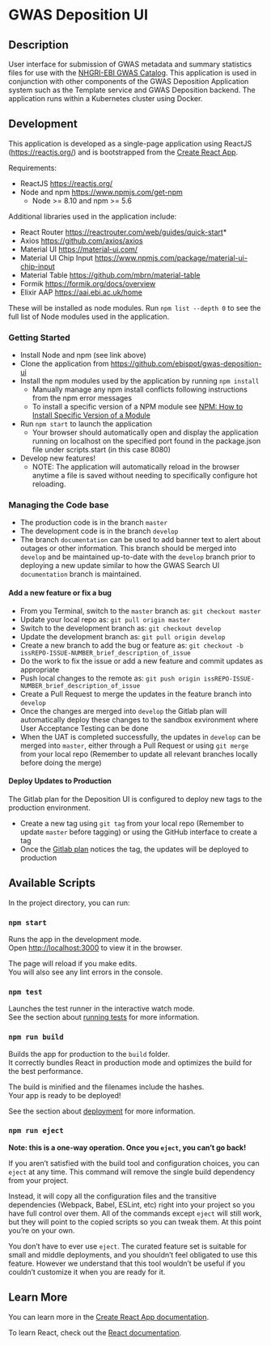 # GWAS Deposition UI

## Description
User interface for submission of GWAS metadata and summary statistics files for use with the [NHGRI-EBI GWAS Catalog](https://www.ebi.ac.uk/gwas). This application is used in conjunction with other components of the GWAS Deposition Application system such as the Template service and GWAS Deposition backend. The application runs within a Kubernetes cluster using Docker.


## Development
This application is developed as a single-page application using ReactJS (https://reactjs.org/) and is bootstrapped from the [Create React App](https://github.com/facebook/create-react-app).


Requirements:
* ReactJS https://reactjs.org/
* Node and npm https://www.npmjs.com/get-npm
    *  Node >= 8.10 and npm >= 5.6

Additional libraries used in the application include:
* React Router https://reactrouter.com/web/guides/quick-start*
* Axios https://github.com/axios/axios
* Material UI https://material-ui.com/
* Material UI Chip Input https://www.npmjs.com/package/material-ui-chip-input
* Material Table https://github.com/mbrn/material-table
* Formik https://formik.org/docs/overview
* Elixir AAP https://aai.ebi.ac.uk/home

These will be installed as node modules. 
Run `npm list --depth 0` to see the full list of Node modules used in the application.


### Getting Started
* Install Node and npm (see link above)
* Clone the application from https://github.com/ebispot/gwas-deposition-ui
* Install the npm modules used by the application by running `npm install`
    * Manually manage any npm install conflicts following instructions from the npm error messages
    * To install a specific version of a NPM module see [NPM: How to Install Specific Version of a Module](https://60devs.com/npm-install-specific-version.html)
* Run `npm start` to launch the application
    * Your browser should automatically open and display the application running on localhost on the specified port found in the package.json file under scripts.start (in this case 8080)
* Develop new features!
    * NOTE: The application will automatically reload in the browser anytime a file is saved without needing to specifically configure hot reloading.

### Managing the Code base
* The production code is in the branch `master`
* The development code is in the branch `develop`
* The branch `documentation` can be used to add banner text to alert about outages or other information. This branch should be merged into `develop` and be maintained up-to-date with the `develop` branch prior to deploying a new update similar to how the GWAS Search UI `documentation` branch is maintained.

#### Add a new feature or fix a bug
* From you Terminal, switch to the `master` branch as: 
    `git checkout master`
* Update your local repo as: 
    `git pull origin master`
* Switch to the development branch as: 
    `git checkout develop`
* Update the development branch as: 
    `git pull origin develop`
* Create a new branch to add the bug or feature as: 
    `git checkout -b issREPO-ISSUE-NUMBER_brief_description_of_issue`
* Do the work to fix the issue or add a new feature and commit updates as appropriate
* Push local changes to the remote as: 
    `git push origin issREPO-ISSUE-NUMBER_brief_description_of_issue`
* Create a Pull Request to merge the updates in the feature branch into `develop`
* Once the changes are merged into `develop` the Gitlab plan will automatically deploy these changes to the sandbox exvironment where User Acceptance Testing can be done
* When the UAT is completed successfully, the updates in `develop` can be merged into `master`, either through a Pull Request or using `git merge` from your local repo (Remember to update all relevant branches locally before doing the merge)


#### Deploy Updates to Production
The Gitlab plan for the Deposition UI is configured to deploy new tags to the production environment. 
* Create a new tag using `git tag` from your local repo (Remember to update `master` before tagging) or using the GitHub interface to create a tag
* Once the [Gitlab plan](https://gitlab.ebi.ac.uk/gwas/gwas-deposition-ui/-/pipelines) notices the tag, the updates will be deployed to production


## Available Scripts
In the project directory, you can run:

### `npm start`
Runs the app in the development mode.<br>
Open [http://localhost:3000](http://localhost:3000) to view it in the browser.

The page will reload if you make edits.<br>
You will also see any lint errors in the console.

### `npm test`
Launches the test runner in the interactive watch mode.<br>
See the section about [running tests](https://facebook.github.io/create-react-app/docs/running-tests) for more information.

### `npm run build`
Builds the app for production to the `build` folder.<br>
It correctly bundles React in production mode and optimizes the build for the best performance.

The build is minified and the filenames include the hashes.<br>
Your app is ready to be deployed!

See the section about [deployment](https://facebook.github.io/create-react-app/docs/deployment) for more information.

### `npm run eject`
**Note: this is a one-way operation. Once you `eject`, you can’t go back!**

If you aren’t satisfied with the build tool and configuration choices, you can `eject` at any time. This command will remove the single build dependency from your project.

Instead, it will copy all the configuration files and the transitive dependencies (Webpack, Babel, ESLint, etc) right into your project so you have full control over them. All of the commands except `eject` will still work, but they will point to the copied scripts so you can tweak them. At this point you’re on your own.

You don’t have to ever use `eject`. The curated feature set is suitable for small and middle deployments, and you shouldn’t feel obligated to use this feature. However we understand that this tool wouldn’t be useful if you couldn’t customize it when you are ready for it.


## Learn More

You can learn more in the [Create React App documentation](https://facebook.github.io/create-react-app/docs/getting-started).

To learn React, check out the [React documentation](https://reactjs.org/).


